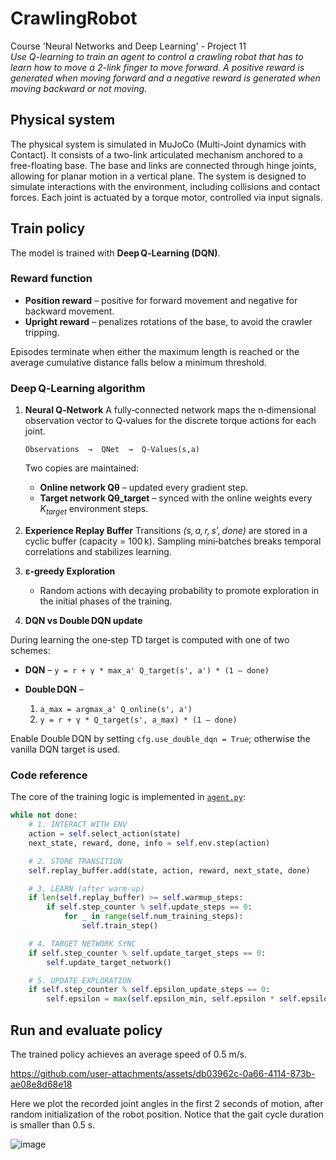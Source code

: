 # CrawlingRobot

Course 'Neural Networks and Deep Learning' - Project 11 \
_Use Q-learning to train an agent to control a crawling robot that has to learn how to move a 2-link finger to move forward. A positive reward is generated when moving forward and a negative reward is generated when moving backward or not moving_.

## Physical system

The physical system is simulated in MuJoCo (Multi-Joint dynamics with Contact). It consists of a two-link articulated mechanism anchored to a free-floating base. The base and links are connected through hinge joints, allowing for planar motion in a vertical plane. The system is designed to simulate interactions with the environment, including collisions and contact forces. Each joint is actuated by a torque motor, controlled via input signals.

## Train policy

The model is trained with **Deep Q‑Learning (DQN)**.

### Reward function

* **Position reward** – positive for forward movement and negative for backward movement.
* **Upright reward** – penalizes rotations of the base, to avoid the crawler tripping.

Episodes terminate when either the maximum length is reached or the average cumulative distance falls below a minimum threshold.

### Deep Q‑Learning algorithm

1. **Neural Q‑Network**
   A fully‑connected network maps the n‑dimensional observation vector to Q‑values for the discrete torque actions for each joint.

   ```text
   Observations  →  QNet  →  Q-Values(s,a)
   ```

   Two copies are maintained:

   * **Online network Qθ** – updated every gradient step.
   * **Target network Qθ_target** – synced with the online weights every *K<sub>target</sub>* environment steps.

2. **Experience Replay Buffer**
   Transitions *(s, a, r, s′, done)* are stored in a cyclic buffer (capacity = 100 k).
   Sampling mini‑batches breaks temporal correlations and stabilizes learning.

3. **ε‑greedy Exploration**

   * Random actions with decaying probability to promote exploration in the initial phases of the training.

4. **DQN vs Double DQN update**

During learning the one‑step TD target is computed with one of two schemes:

* **DQN** – `y = r + γ * max_a' Q_target(s', a') * (1 – done)`
* **Double DQN** –

  1. `a_max = argmax_a' Q_online(s', a')`
  2. `y = r + γ * Q_target(s', a_max) * (1 – done)`

Enable Double DQN by setting `cfg.use_double_dqn = True`; otherwise the vanilla DQN target is used.

   
### Code reference

The core of the training logic is implemented in [`agent.py`](./agent.py):

```python
while not done:
    # 1. INTERACT WITH ENV
    action = self.select_action(state)
    next_state, reward, done, info = self.env.step(action)

    # 2. STORE TRANSITION
    self.replay_buffer.add(state, action, reward, next_state, done)

    # 3. LEARN (after warm‑up)
    if len(self.replay_buffer) >= self.warmup_steps:
        if self.step_counter % self.update_steps == 0:
            for _ in range(self.num_training_steps):
                self.train_step()

    # 4. TARGET NETWORK SYNC
    if self.step_counter % self.update_target_steps == 0:
        self.update_target_network()

    # 5. UPDATE EXPLORATION
    if self.step_counter % self.epsilon_update_steps == 0:
        self.epsilon = max(self.epsilon_min, self.epsilon * self.epsilon_decay)
```


## Run and evaluate policy

The trained policy achieves an average speed of 0.5 m/s.

https://github.com/user-attachments/assets/db03962c-0a66-4114-873b-ae08e8d68e18

Here we plot the recorded joint angles in the first 2 seconds of motion, after random initialization of the robot position. Notice that the gait cycle duration is smaller than 0.5 s.

![image](https://github.com/user-attachments/assets/a31d5e4d-b4c6-4159-80a3-f43687d429a2)


